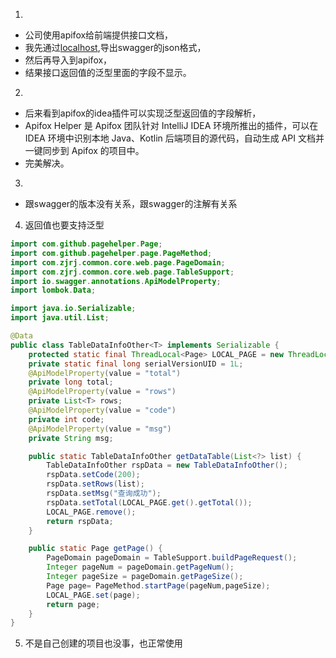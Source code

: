1. 
  -  公司使用apifox给前端提供接口文档，
  -  我先通过[localhost](http://localhost:9604/v2/api-docs),导出swagger的json格式，
  -  然后再导入到apifox，
  -  结果接口返回值的泛型里面的字段不显示。
2. 
-  后来看到apifox的idea插件可以实现泛型返回值的字段解析，
-  Apifox Helper 是 Apifox 团队针对 IntelliJ IDEA 环境所推出的插件，可以在 IDEA 环境中识别本地 Java、Kotlin 后端项目的源代码，自动生成 API 文档并一键同步到 Apifox 的项目中。
-  完美解决。
3. 
-   跟swagger的版本没有关系，跟swagger的注解有关系
4. 返回值也要支持泛型
```java
import com.github.pagehelper.Page;
import com.github.pagehelper.page.PageMethod;
import com.zjrj.common.core.web.page.PageDomain;
import com.zjrj.common.core.web.page.TableSupport;
import io.swagger.annotations.ApiModelProperty;
import lombok.Data;

import java.io.Serializable;
import java.util.List;

@Data
public class TableDataInfoOther<T> implements Serializable {
    protected static final ThreadLocal<Page> LOCAL_PAGE = new ThreadLocal();
    private static final long serialVersionUID = 1L;
    @ApiModelProperty(value = "total")
    private long total;
    @ApiModelProperty(value = "rows")
    private List<T> rows;
    @ApiModelProperty(value = "code")
    private int code;
    @ApiModelProperty(value = "msg")
    private String msg;

    public static TableDataInfoOther getDataTable(List<?> list) {
        TableDataInfoOther rspData = new TableDataInfoOther();
        rspData.setCode(200);
        rspData.setRows(list);
        rspData.setMsg("查询成功");
        rspData.setTotal(LOCAL_PAGE.get().getTotal());
        LOCAL_PAGE.remove();
        return rspData;
    }

    public static Page getPage() {
        PageDomain pageDomain = TableSupport.buildPageRequest();
        Integer pageNum = pageDomain.getPageNum();
        Integer pageSize = pageDomain.getPageSize();
        Page page= PageMethod.startPage(pageNum,pageSize);
        LOCAL_PAGE.set(page);
        return page;
    }
}
```

5. 不是自己创建的项目也没事，也正常使用